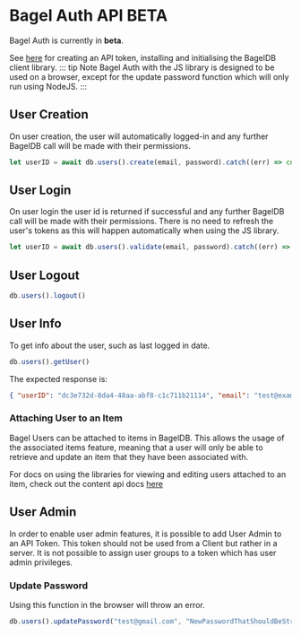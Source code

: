 # Bagel Auth API <span class="badge tip" style="vertical-align: top;">BETA</span>

Bagel Auth is currently in **beta**.

See [here](../quick-guides#getting-started-with-bagel-auth) for creating an API token, installing and initialising the BagelDB client library.
::: tip Note
Bagel Auth with the JS library is designed to be used on a browser, except for the update password function which will only run using NodeJS.
:::

## User Creation

On user creation, the user will automatically logged-in and any further BagelDB call will be made with their permissions.

<CodeGroup>
<CodeGroupItem title="JS">

```js
let userID = await db.users().create(email, password).catch((err) => console.log(err))
```
</CodeGroupItem>
</CodeGroup>

## User Login

On user login the user id is returned if successful and any further BagelDB call will be made with their permissions. There is no need to refresh the user's tokens as this will happen automatically when using the JS library.

<CodeGroup>
<CodeGroupItem title="JS">


```js
let userID = await db.users().validate(email, password).catch((err) => console.log(err))

```
</CodeGroupItem>
</CodeGroup>

## User Logout

<CodeGroup>
<CodeGroupItem title="JS">


```js
db.users().logout()

```
</CodeGroupItem>
</CodeGroup>


## User Info
To get info about the user, such as last logged in date.

<CodeGroup>
<CodeGroupItem title="JS">


```js
db.users().getUser()

```
</CodeGroupItem>
</CodeGroup>

The expected response is:



```json
{ "userID": "dc3e732d-8da4-48aa-abf8-c1c711b21114", "email": "test@example.com", "createdDate": "2020-12-21T12:53:41.021Z", "lastLoggedIn": "2020-12-21T12:53:41.021Z", "userGroups": [ "bvg70k223akg008f9tl0" ] }

```
### Attaching User to an Item
Bagel Users can be attached to items in BagelDB. This allows the usage of the associated items feature, meaning that a user will only be able to retrieve and update an item that they have been associated with.

For docs on using the libraries for viewing and editing users attached to an item, check out the content api docs [here](../content-api)

## User Admin
In order to enable user admin features, it is possible to add User Admin to an API Token. This token should not be used from a Client but rather in a server. It is not possible to assign user groups to a token which has user admin privileges.

### Update Password
Using this function in the browser will throw an error.

<CodeGroup>
<CodeGroupItem title="JS">


```js
db.users().updatePassword("test@gmail.com", "NewPasswordThatShouldBeStrong")

```
</CodeGroupItem>
</CodeGroup>


<!-- <script lang="ts">


export default {
    mounted() {
        if (document.getElementById('betaBadge')) return;
        const header = document.querySelector('[aria-label$=BETA]');
        // console.log(header)
        header.innerHTML = header.innerHTML.replace('BETA','<span id="betaBadge" class="badge tip" style="vertical-align: top;">BETA</span>');
    }
}
</script> -->

